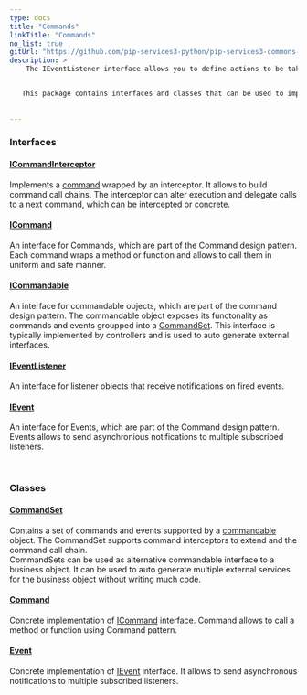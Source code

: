 ```yaml
---
type: docs
title: "Commands"
linkTitle: "Commands"
no_list: true
gitUrl: "https://github.com/pip-services3-python/pip-services3-commons-python"
description: >
    The IEventListener interface allows you to define actions to be taken by listener objects after receiving a notification on a fired event.


   This package contains interfaces and classes that can be used to implement various remote procedure calls (RPCs). In it, RPCs replace unique calls with universal "message transfer" calls, in which the message itself contains the called method's signature, as well as the parameters to pass for its execution. 
    
       
---
```


<div class="module-body"> 

### Interfaces

#### [ICommandInterceptor](icommand_interceptor)
Implements a [command](icommand) wrapped by an interceptor.
It allows to build command call chains. The interceptor can alter execution
and delegate calls to a next command, which can be intercepted or concrete.

#### [ICommand](icommand)
An interface for Commands, which are part of the Command design pattern. Each command wraps a method or function and allows 
to call them in uniform and safe manner.

#### [ICommandable](icommandable)
An interface for commandable objects, which are part of the command design pattern.
The commandable object exposes its functonality as commands and events groupped
into a [CommandSet](command_set).
This interface is typically implemented by controllers and is used to auto generate
external interfaces.

#### [IEventListener](ievent_listener)
An interface for listener objects that receive notifications on fired events.

#### [IEvent](ievent)
An interface for Events, which are part of the Command design pattern.
Events allows to send asynchronious notifications to multiple subscribed listeners.

<br>

### Classes

#### [CommandSet](command_set)
Contains a set of commands and events supported by a [commandable](icommandable) object.
The CommandSet supports command interceptors to extend and the command call chain.   
CommandSets can be used as alternative commandable interface to a business object.
It can be used to auto generate multiple external services for the business object
without writing much code.

#### [Command](command)
Concrete implementation of [ICommand](icommand) interface. Command allows to call a method
or function using Command pattern.

#### [Event](event)
Concrete implementation of [IEvent](ievent) interface.
It allows to send asynchronous notifications to multiple subscribed listeners.

</div>
